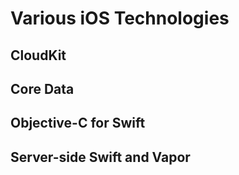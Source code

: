 # Various iOS Technologies

## CloudKit

## Core Data

## Objective-C for Swift

## Server-side Swift and Vapor
